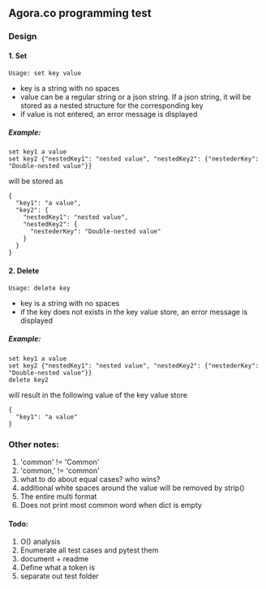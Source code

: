 ## Agora.co programming test

### Design

#### 1. Set
`Usage: set key value`
  * key is a string with no spaces
  * value can be a regular string or a json string. If a json string, it will be stored as a nested structure for the corresponding key
  * if value is not entered, an error message is displayed

##### Example:
```
set key1 a value
set key2 {"nestedKey1": "nested value", "nestedKey2": {"nestederKey": "Double-nested value"}}
```
will be stored as 

```
{
  "key1": "a value",
  "key2": {
    "nestedKey1": "nested value",
    "nestedKey2": {
      "nestederKey": "Double-nested value"
    }
  }
}
```

#### 2. Delete
`Usage: delete key`
  * key is a string with no spaces
  * if the key does not exists in the key value store, an error message is displayed

##### Example:
```
set key1 a value
set key2 {"nestedKey1": "nested value", "nestedKey2": {"nestederKey": "Double-nested value"}}
delete key2
```
will result in the following value of the key value store

```
{
  "key1": "a value"
}
```

### Other notes:
1. 'common' != 'Common'
2. 'common,' != 'common'
3. what to do about equal cases? who wins?
4. additional white spaces around the value will be removed by strip()
5. The entire multi format
6. Does not print most common word when dict is empty

#### Todo:
1. O() analysis
2. Enumerate all test cases and pytest them
3. document + readme
5. Define what a token is
6. separate out test folder